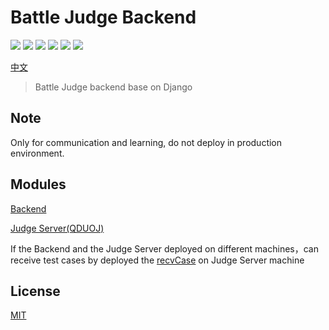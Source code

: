 # Battle Judge Backend

![](https://img.shields.io/badge/Python-3.6.8-blue)
![](https://img.shields.io/badge/Django-3.1.5-blue)
![](https://img.shields.io/badge/Django%20rest%20framework-3.12.5-blue)
![](https://img.shields.io/badge/Channels-3.0.3-blue)
![](https://img.shields.io/badge/Celery-5.0.5-blue)
![](https://img.shields.io/badge/license-MIT-green)

[中文](./README-CN.md)

> Battle Judge backend base on Django



## Note

Only for communication and learning, do not deploy in production environment.



## Modules

[Backend](https://github.com/BattleJudge/ojBE)

[Judge Server(QDUOJ)](https://github.com/QingdaoU/JudgeServer)

If the Backend and the Judge Server deployed on different machines，can receive test cases by deployed the [recvCase](https://github.com/BattleJudge/recvCase) on Judge Server machine


## License

[MIT](http://opensource.org/licenses/MIT)
